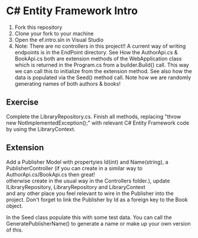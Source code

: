 # C# Entity Framework Intro

1. Fork this repository
2. Clone your fork to your machine
3. Open the ef.intro.sln in Visual Studio
5. Note:  There are no controllers in this project!!  A current way of writing endpoints is in the EndPoint directory.
		  See How the AuthorApi.cs & BookApi.cs both are extension methods of the WebApplication class which 
		  is returned in the Program.cs from a builder.Build() call.  This way we can call this to initialize from the 
		  extension method.  See also how the data is populated via the Seed() method call.  Note how we are 
		  randomly generating names of both authors & books!

## Exercise   

Complete the LibraryRepository.cs.  Finish all methods, replacing "throw new NotImplementedException();" with 
   relevant C# Entity Framework code by using the LibraryContext.  

## Extension    
Add a Publisher Model with propertyies Id(int) and Name(string),  a PublisherController (if you can create in a similar way to AuthorApi.cs/BookApi.cs then great!   
otherwise create in the usual way in the Controllers folder.), update ILibraryRepository,  LibraryRepository and LibraryContext  
and any other place you feel relevant to wire in the Publisher into the project.  Don't forget to link the Publisher by Id as a foreign key to the Book object.

In the Seed class populate this with some test data.  You can call the 
GeneratePublisherName() to generate a name or make up your own version of this.




